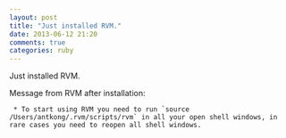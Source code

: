 ```yaml
---
layout: post
title: "Just installed RVM."
date: 2013-06-12 21:20
comments: true
categories: ruby
---
```


Just installed RVM.


Message from RVM after installation:


``  * To start using RVM you need to run `source /Users/antkong/.rvm/scripts/rvm`
    in all your open shell windows, in rare cases you need to reopen all shell windows.
``

